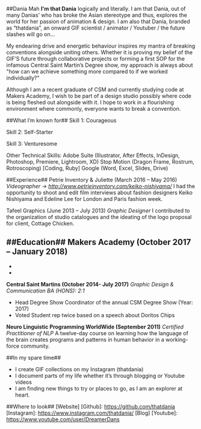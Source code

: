 ##Dania Mah
**I'm that Dania** logically and literally. I am that Dania, out of many Danias’
who has broke the Asian stereotype and thus, explores the world for her passion
of animation & design. I am also that Dania, branded as “thatdania”, an onward
 GIF scientist / animator / Youtuber / the future slashes will go on…

My endearing drive and energetic behaviour inspires my mantra of breaking
conventions alongside uniting others. Whether it is proving my belief of the
GIF’S future through collaborative projects or forming a first SOP for the
infamous Central Saint Martin’s Degree show, my approach is always about
"how can we achieve something more compared to if we worked individually?"

Although I am a recent graduate of CSM and currently studying code at Makers
Academy, I wish to be part of a design studio possibly where code is being
fleshed out alongside with it. I hope to work in a flourishing environment where
commonly, everyone wants to break a convention.

##What I’m known for##
Skill 1: Courageous

Skill 2: Self-Starter

Skill 3: Venturesome


Other Technical Skills:
Adobe Suite (Illustrator, After Effects, InDesign, Photoshop, Premiere, Lightroom, XD)
Stop Motion (Dragon Frame, Rostrum, Rotroscoping)
[Coding, Ruby]
Google (Word, Excel, Slides, Drive)

##Experience##
Petrie Inventory & Juliette  (March 2016 – May 2016)
*Videographer → http://www.petrieinventory.com/keiko-nishiyama/*
I had the opportunity to shoot and edit film interviews about fashion designers
Keiko Nishiyama and Edeline Lee for London and Paris fashion week.

Tafeel Graphics (June 2013 – July 2013)
*Graphic Designer*
I contributed to the organization of studio catalogues and the ideating of the
logo proposal for client, Cottage Chicken.

##Education##
**Makers Academy (October 2017 – January 2018)**
-
-
-

**Central Saint Martins (October 2014- July 2017)**
*Graphic Design & Communication BA (HONS): 2:1*
- Head Degree Show Coordinator of the annual CSM Degree Show (Year: 2017)
- Voted Student rep twice based on a speech about Doritos Chips

**Neuro Linguistic Programming WorldWide (September 2011)**
*Certified Practitioner of NLP*
A twelve-day course on learning how the language of the brain creates programs
and patterns in human behavior in a working-force community.

##In my spare time##
- I create GIF collections on my Instagram (thatdania)
- I document parts of my life whether it’s through blogging or Youtube videos
- I am finding new things to try or places to go, as I am an explorer at heart.

##Where to look##
[Website]
[Github]: https://github.com/thatdania
[Instagram]: https://www.instagram.com/thatdania/
[Blog]
[Youtube]: https://www.youtube.com/user/DreamerDans
